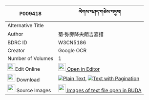 |P009418|ལེགས་བཤད་གཅེས་བཏུས། 
| --- | --- 
|Alternative Title |
|Author| 菊·弥旁降央朗吉嘉措
|BDRC ID | W3CN5186
|Creator | Google OCR
|Number of Volumes| 1
|<img width="25" src="https://img.icons8.com/color/25/000000/edit-property.png">Edit Online| [<img width="25" src="https://avatars.githubusercontent.com/u/45091458?s=200&v=4"> Open in Editor](http://editor.openpecha.org/P009418)
|<img width="25" src="https://img.icons8.com/fluent/48/000000/download-2.png"/>  Download | [![](https://img.icons8.com/color/20/000000/txt.png)Plain Text](https://github.com/Openpecha/P009418/releases/download/v1/lekshe_chetu_plain_P009418.zip), [![](https://img.icons8.com/color/20/000000/txt.png)Text with Pagination](https://github.com/Openpecha/P009418/releases/download/v1/lekshe_chetu_pages_P009418.zip)
|<img width="25" src="https://img.icons8.com/plasticine/100/000000/pictures-folder.png"/>  Source Images | [<img width="25" src="https://library.bdrc.io/icons/BUDA-small.svg"> Images of text file open in BUDA](https://library.bdrc.io/show/bdr:W3CN5186)